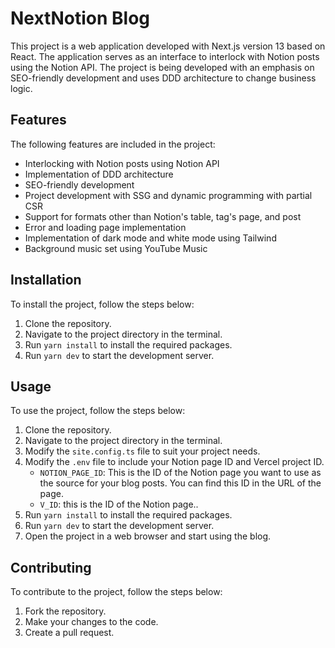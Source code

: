 # NextNotion Blog

This project is a web application developed with Next.js version 13 based on React. The application serves as an interface to interlock with Notion posts using the Notion API. The project is being developed with an emphasis on SEO-friendly development and uses DDD architecture to change business logic.

## Features

The following features are included in the project:

- Interlocking with Notion posts using Notion API
- Implementation of DDD architecture
- SEO-friendly development
- Project development with SSG and dynamic programming with partial CSR
- Support for formats other than Notion's table, tag's page, and post
- Error and loading page implementation
- Implementation of dark mode and white mode using Tailwind
- Background music set using YouTube Music

## Installation

To install the project, follow the steps below:

1. Clone the repository.
2. Navigate to the project directory in the terminal.
3. Run `yarn install` to install the required packages.
4. Run `yarn dev` to start the development server.

## Usage

To use the project, follow the steps below:

1. Clone the repository.
2. Navigate to the project directory in the terminal.
3. Modify the `site.config.ts` file to suit your project needs.
4. Modify the `.env` file to include your Notion page ID and Vercel project ID.
   - `NOTION_PAGE_ID`: This is the ID of the Notion page you want to use as the source for your blog posts. You can find this ID in the URL of the page.
   - `V_ID`: this is the ID of the Notion page..
5. Run `yarn install` to install the required packages.
6. Run `yarn dev` to start the development server.
7. Open the project in a web browser and start using the blog.

## Contributing

To contribute to the project, follow the steps below:

1. Fork the repository.
2. Make your changes to the code.
3. Create a pull request.

<!-- ## License

This project is licensed under the [MIT license](https://opensource.org/licenses/MIT). -->
